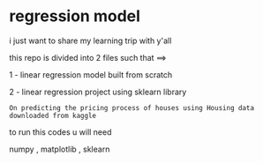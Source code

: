
# regression model 


i just want to share my learning trip with y'all 

this repo is divided into 2 files such that ==>

1 - linear regression model built from scratch 

2 - linear regression project using sklearn library

    On predicting the pricing process of houses using Housing data downloaded from kaggle 


to run this codes u will need 

numpy , matplotlib , sklearn 
